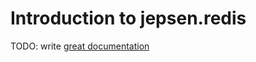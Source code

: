 # Introduction to jepsen.redis

TODO: write [great documentation](http://jacobian.org/writing/what-to-write/)
